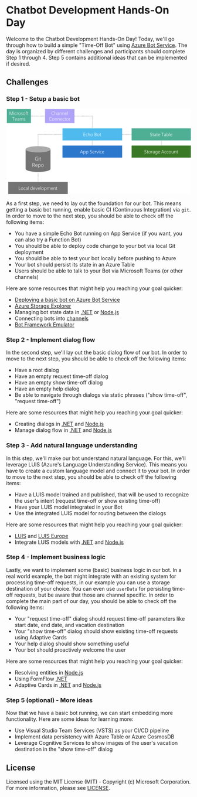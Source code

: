 # Chatbot Development Hands-On Day

Welcome to the Chatbot Development Hands-On Day! Today, we'll go through how to build a simple "Time-Off Bot" using [Azure Bot Service](https://docs.microsoft.com/en-us/azure/bot-service/). The day is organized by different challenges and participants should complete Step 1 through 4. Step 5 contains additional ideas that can be implemented if desired.

## Challenges

### Step 1 - Setup a basic bot

![Goal for Step 1](images/step1.png "Goal for Step 1")

As a first step, we need to lay out the foundation for our bot. This means getting a basic bot running, enable basic CI (Continuous Integration) via `git`. In order to move to the next step, you should be able to check off the following items:

* You have a simple Echo Bot running on App Service (if you want, you can also try a Function Bot)
* You should be able to deploy code change to your bot via local Git deployment
* You should be able to test your bot locally before pushing to Azure
* Your bot should persist its state in an Azure Table
* Users should be able to talk to your Bot via Microsoft Teams (or other channels)

Here are some resources that might help you reaching your goal quicker:
* [Deploying a basic bot on Azure Bot Service](https://docs.microsoft.com/en-us/azure/bot-service/bot-service-quickstart)
* [Azure Storage Explorer](https://azure.microsoft.com/en-us/features/storage-explorer/)
* Managing bot state data in [.NET](https://docs.microsoft.com/en-us/azure/bot-service/dotnet/bot-builder-dotnet-state) or [Node.js](https://docs.microsoft.com/en-us/azure/bot-service/nodejs/bot-builder-nodejs-state)
* Connecting bots into [channels](https://docs.microsoft.com/en-us/azure/bot-service/bot-service-manage-channels)
* [Bot Framework Emulator](https://docs.microsoft.com/en-us/azure/bot-service/bot-service-debug-emulator)

### Step 2 - Implement dialog flow

In the second step, we'll lay out the basic dialog flow of our bot. In order to move to the next step, you should be able to check off the following items:

* Have a root dialog
* Have an empty request time-off dialog
* Have an empty show time-off dialog
* Have an empty help dialog
* Be able to navigate through dialogs via static phrases ("show time-off", "request time-off")

Here are some resources that might help you reaching your goal quicker:
* Creating dialogs in [.NET](https://docs.microsoft.com/en-us/azure/bot-service/dotnet/bot-builder-dotnet-dialogs) and [Node.js](https://docs.microsoft.com/en-us/azure/bot-service/nodejs/bot-builder-nodejs-dialog-overview)
* Manage dialog flow in [.NET](https://docs.microsoft.com/en-us/azure/bot-service/dotnet/bot-builder-dotnet-manage-conversation-flow) and [Node.js](https://docs.microsoft.com/en-us/azure/bot-service/nodejs/bot-builder-nodejs-dialog-manage-conversation-flow)

### Step 3 - Add natural language understanding

In this step, we'll make our bot understand natural language. For this, we'll leverage LUIS (Azure's Language Understanding Service). This means you have to create a custom language model and connect it to your bot. In order to move to the next step, you should be able to check off the following items:

* Have a LUIS model trained and published, that will be used to recognize the user's intent (request time-off or show existing time-off)
* Have your LUIS model integrated in your Bot
* Use the integrated LUIS model for routing between the dialogs

Here are some resources that might help you reaching your goal quicker:
* [LUIS](https://www.luis.ai) and [LUIS Europe](https://eu.luis.ai)
* Integrate LUIS models with [.NET](https://docs.microsoft.com/en-us/azure/bot-service/dotnet/bot-builder-dotnet-luis-dialogs) and [Node.js](https://docs.microsoft.com/en-us/azure/bot-service/nodejs/bot-builder-nodejs-recognize-intent-luis)

### Step 4 - Implement business logic

Lastly, we want to implement some (basic) business logic in our bot. In a real world example, the bot might integrate with an existing system for processing time-off requests, in our example you can use a storage destination of your choice. You can even use `userData` for persisting time-off requests, but be aware that those are channel specific. In order to complete the main part of our day, you should be able to check off the following items:

* Your "request time-off" dialog should request time-off parameters like start date, end date, and vacation destination
* Your "show time-off" dialog should show existing time-off requests using Adaptive Cards
* Your help dialog should show something useful
* Your bot should proactively welcome the user

Here are some resources that might help you reaching your goal quicker:
* Resolving entities in [Node.js](https://docs.microsoft.com/en-us/azure/bot-service/nodejs/bot-builder-nodejs-dialog-prompt)
* Using FormFlow [.NET](https://docs.microsoft.com/en-us/azure/bot-service/dotnet/bot-builder-dotnet-formflow)
* Adaptive Cards in [.NET](https://docs.microsoft.com/en-us/azure/bot-service/dotnet/bot-builder-dotnet-add-rich-card-attachments) and [Node.js](https://github.com/Microsoft/BotBuilder-Samples/tree/master/Node/cards-AdaptiveCards)

### Step 5 (optional) - More ideas

Now that we have a basic bot running, we can start embedding more functionality. Here are some ideas for learning more:

* Use Visual Studio Team Services (VSTS) as your CI/CD pipeline
* Implement data persistency with Azure Table or Azure CosmosDB
* Leverage Cognitive Services to show images of the user's vacation destination in the "show time-off" dialog

## License

Licensed using the MIT License (MIT) - Copyright (c) Microsoft Corporation. For more information, please see [LICENSE](LICENSE).
